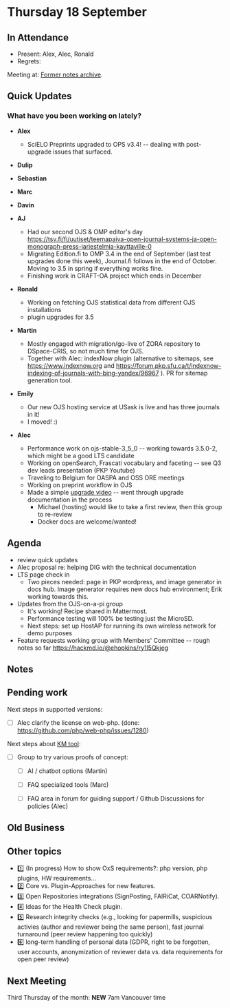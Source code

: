 # Thursday 18 September

In Attendance
-------------

- Present: Alex, Alec, Ronald
- Regrets: 

Meeting at: 
[Former notes archive](https://github.com/pkp/technical-committee/tree/main/meeting-minutes).


Quick Updates
-------------

### What have you been working on lately?

- **Alex**
    - SciELO Preprints upgraded to OPS v3.4! -- dealing with post-upgrade issues that surfaced.

- **Dulip**

- **Sebastian**

- **Marc**

- **Davin**

- **AJ**
    - Had our second OJS & OMP editor's day https://tsv.fi/fi/uutiset/teemapaiva-open-journal-systems-ja-open-monograph-press-jarjestelmia-kayttaville-0
    - Migrating Edition.fi to OMP 3.4 in the end of September (last test upgrades done this week), Journal.fi follows in the end of October. Moving to 3.5 in spring if everything works fine.
    - Finishing work in CRAFT-OA project which ends in December

- **Ronald**
    - Working on fetching OJS statistical data from different OJS installations
    - plugin upgrades for 3.5

- **Martin**
  - Mostly engaged with migration/go-live of ZORA repository to DSpace-CRIS, so not much time for OJS.
  - Together with Alec: indexNow plugin (alternative to sitemaps, see https://www.indexnow.org and https://forum.pkp.sfu.ca/t/indexnow-indexing-of-journals-with-bing-yandex/96967 ). PR for sitemap generation tool.

- **Emily**
    - Our new OJS hosting service at USask is live and has three journals in it!
    - I moved! :)
- **Alec**
    - Performance work on ojs-stable-3_5_0 -- working towards 3.5.0-2, which might be a good LTS candidate
    - Working on openSearch, Frascati vocabulary and faceting -- see Q3 dev leads presentation (PKP Youtube)
    - Traveling to Belgium for OASPA and OSS ORE meetings
    - Working on preprint workflow in OJS
    - Made a simple [upgrade video](https://www.youtube.com/watch?v=twTfYLVSPrI) -- went through upgrade documentation in the process
        - Michael (hosting) would like to take a first review, then this group to re-review
        - Docker docs are welcome/wanted!

Agenda
------
- review quick updates
- Alec proposal re: helping DIG with the technical documentation
- LTS page check in
    - Two pieces needed: page in PKP wordpress, and image generator in docs hub. Image generator requires new docs hub environment; Erik working towards this.
- Updates from the OJS-on-a-pi group
    - It's working! Recipe shared in Mattermost.
    - Performance testing will 100% be testing just the MicroSD.
    - Next steps: set up HostAP for running its own wireless network for demo purposes
- Feature requests working group with Members' Committee -- rough notes so far https://hackmd.io/@ehopkins/ry1l5Qkjeg

Notes
-----


Pending work
------------

Next steps in supported versions:
- [ ] Alec clarify the license on web-php. (done: https://github.com/php/web-php/issues/1280)

Next steps about [KM tool](https://github.com/pkp/technical-committee/blob/main/meeting-minutes/2024-07-18.md):
- [ ] Group to try various proofs of concept:
    - [ ] AI / chatbot options (Martin)
    - [ ] FAQ specialized tools (Marc)
    - [ ] FAQ area in forum for guiding support / Github Discussions for policies (Alec)
        

Old Business
------------

Other topics
------------

- :one: (In progress) How to show OxS requirements?: php version, php plugins, HW requirements... 
- :two: Core vs. Plugin-Approaches for new features.
- :three: Open Repositories integrations (SignPosting, FAIRiCat, COARNotify). 
- :four: Ideas for the Health Check plugin.
- :five: Research integrity checks (e.g., looking for papermills, suspicious activies (author and reviewer being the same person), fast journal turnaround (peer review happening too quickly)
- :six: long-term handling of personal data (GDPR, right to be forgotten, user accounts, anonymization of reviewer data vs. data requirements for open peer review)

Next Meeting
------------

Third Thursday of the month: **NEW** 7am Vancouver time
